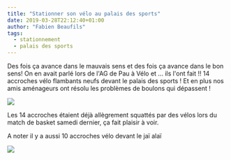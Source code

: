 ```yaml
---
title: "Stationner son vélo au palais des sports"
date: 2019-03-28T22:12:40+01:00
author: "Fabien Beaufils"
tags:
  - stationnement
  - palais des sports
---
```


Des fois ça avance dans le mauvais sens et des fois ça avance dans le bon sens! 
On en avait parlé lors de l'AG de Pau à Vélo et ... ils l'ont fait !! 14 
accroches vélo flambants neufs devant le palais des sports ! Et en plus nos 
amis aménageurs ont résolu les problèmes de boulons qui dépassent ! 

![](pied.jpg)

Les 14  accroches étaient déjà allègrement squattés par des vélos lors du match
 de basket samedi dernier, ça fait plaisir à voir.

A noter il y a aussi 10 accroches vélo devant le jaï alaï

![](jai-alai.jpg)

